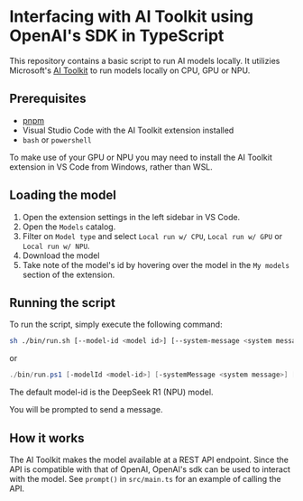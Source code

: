 # Interfacing with AI Toolkit using OpenAI's SDK in TypeScript

This repository contains a basic script to run AI models locally. It utilizies Microsoft's [AI Toolkit](https://learn.microsoft.com/en-us/windows/ai/toolkit/toolkit-getting-started) to run models locally on CPU, GPU or NPU.


## Prerequisites

- [pnpm](https://pnpm.io/)
- Visual Studio Code with the AI Toolkit extension installed
- `bash` or `powershell`

To make use of your GPU or NPU you may need to install the AI Toolkit extension in VS Code from Windows, rather than WSL.


## Loading the model

1. Open the extension settings in the left sidebar in VS Code.
2. Open the `Models` catalog.
3. Filter on `Model type` and select `Local run w/ CPU`, `Local run w/ GPU` or `Local run w/ NPU`.
4. Download the model
5. Take note of the model's id by hovering over the model in the `My models` section of the extension.


## Running the script

To run the script, simply execute the following command:

```sh
sh ./bin/run.sh [--model-id <model id>] [--system-message <system message>] [--conversation-id <conversation id>] [--wrap <wrap at column>]
```

or

```powershell
./bin/run.ps1 [-modelId <model-id>] [-systemMessage <system message>] [-conversationId <conversation id>] [-wrap <wrap at column>]
```

The default model-id is the DeepSeek R1 (NPU) model.

You will be prompted to send a message.


## How it works

The AI Toolkit makes the model available at a REST API endpoint. Since the API is compatible with that of
OpenAI, OpenAI's sdk can be used to interact with the model. See `prompt()` in `src/main.ts` for
an example of calling the API.
